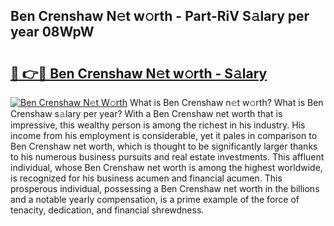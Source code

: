 ## Ben Crenshaw N𝚎t w𝚘rth - Part-RiV S𝚊lary per year 08WpW

# <h2><a href="http://gc55ty.nevu.top/?p=Ben+Crenshaw">🔗 👉🔴 Ben Crenshaw N𝚎t w𝚘rth - S𝚊lary</a></h2>

[![Ben Crenshaw N𝚎t W𝚘rth](https://i.imgur.com/Oavwk0R.jpeg)](http://gc55ty.nevu.top/?p=Ben+Crenshaw)
What is Ben Crenshaw n𝚎t w𝚘rth? What is Ben Crenshaw s𝚊lary per year?
With a Ben Crenshaw net worth that is impressive, this wealthy person is among the richest in his industry. His income from his employment is considerable, yet it pales in comparison to Ben Crenshaw net worth, which is thought to be significantly larger thanks to his numerous business pursuits and real estate investments. This affluent individual, whose Ben Crenshaw net worth is among the highest worldwide, is recognized for his business acumen and financial acumen. This prosperous individual, possessing a Ben Crenshaw net worth in the billions and a notable yearly compensation, is a prime example of the force of tenacity, dedication, and financial shrewdness.
